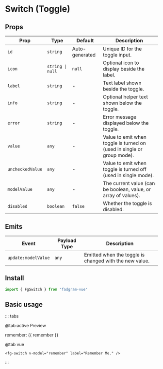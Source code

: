 <script setup lang="ts">
    import { ref } from 'vue';
    const remember = ref(false);
</script>

# Switch (Toggle)

## Props

| Prop             | Type             | Default        | Description                                                            |
| ---------------- | ---------------- | -------------- | ---------------------------------------------------------------------- |
| `id`             | `string`         | Auto-generated | Unique ID for the toggle input.                                        |
| `icon`           | `string \| null` | `null`         | Optional icon to display beside the label.                             |
| `label`          | `string`         | -              | Text label shown beside the toggle.                                    |
| `info`           | `string`         | -              | Optional helper text shown below the toggle.                           |
| `error`          | `string`         | -              | Error message displayed below the toggle.                              |
| `value`          | `any`            | -              | Value to emit when toggle is turned on (used in single or group mode). |
| `uncheckedValue` | `any`            | -              | Value to emit when toggle is turned off (used in single mode).         |
| `modelValue`     | `any`            | -              | The current value (can be boolean, value, or array of values).         |
| `disabled`       | `boolean`        | `false`        | Whether the toggle is disabled.                                        |

## Emits

| Event               | Payload Type | Description                                            |
| ------------------- | ------------ | ------------------------------------------------------ |
| `update:modelValue` | `any`        | Emitted when the toggle is changed with the new value. |

## Install

```ts
import { FgSwitch } from 'fadgram-vue'
```

## Basic usage

::: tabs

@tab:active Preview

<fg-switch v-model="remember" label="Remember Me."/>
remember: {{ remember }}

@tab vue

```vue
<fg-switch v-model="remember" label="Remember Me." />
```

:::
